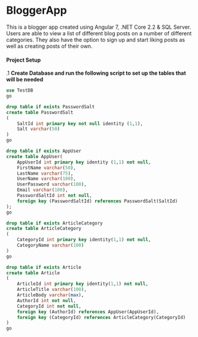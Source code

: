 # BloggerApp
This is a blogger app created using Angular 7, .NET Core 2.2 & SQL Server. Users are able to view a list of different blog posts on a number of different categories. They also have the option to sign up and start liking posts as well as creating posts of their own.

#### Project Setup

.1 **Create Database and run the following script to set up the tables that will be needed**

```sql
use TestDB
go

drop table if exists PasswordSalt
create table PasswordSalt
(
	SaltId int primary key not null identity (1,1),
	Salt varchar(50)
)
go

drop table if exists AppUser
create table AppUser(
	AppUserId int primary key identity (1,1) not null,
	FirstName varchar(50), 
	LastName varchar(75),
	UserName varchar(100),
	UserPassword varchar(100),
	Email varchar(100),
	PasswordSaltId int not null,
	foreign key (PasswordSaltId) references PasswordSalt(SaltId)
);
go

drop table if exists ArticleCategory
create table ArticleCategory
(
	CategoryId int primary key identity(1,1) not null,
	CategoryName varchar(100)
)
go

drop table if exists Article
create table Article
(
	ArticleId int primary key identity(1,1) not null,
	ArticleTitle varchar(100),
	ArticleBody varchar(max),
	AuthorId int not null,
	CategoryId int not null,
	foreign key (AuthorId) references AppUser(AppUserId),
	foreign key (CategoryId) references ArticleCategory(CategoryId)
)
go
```